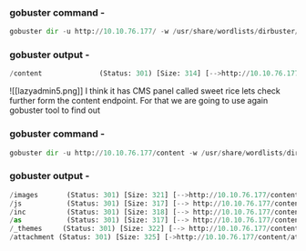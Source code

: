 ### gobuster command - 
```python
gobuster dir -u http://10.10.76.177/ -w /usr/share/wordlists/dirbuster/directory-list-2.3-medium.txt -t 50
```

### gobuster output - 
```python
/content              (Status: 301) [Size: 314] [-->http://10.10.76.177/content/]
```

![[lazyadmin5.png]]
I think it has CMS panel called sweet rice lets check further form the content endpoint. For that we are going to use again gobuster tool to find out

### gobuster command - 
```python
gobuster dir -u http://10.10.76.177/content -w /usr/share/wordlists/dirbuster/directory-list-2.3-medium.txt -t 50
```

### gobuster output - 
```python
/images       (Status: 301) [Size: 321] [-->http://10.10.76.177/content/images/]
/js           (Status: 301) [Size: 317] [--> http://10.10.76.177/content/js/]
/inc          (Status: 301) [Size: 318] [--> http://10.10.76.177/content/inc/]
/as           (Status: 301) [Size: 317] [--> http://10.10.76.177/content/as/]
/_themes     (Status: 301) [Size: 322] [--> http://10.10.76.177/content/_themes/]
/attachment (Status: 301) [Size: 325] [->http://10.10.76.177/content/attachment/]

```
